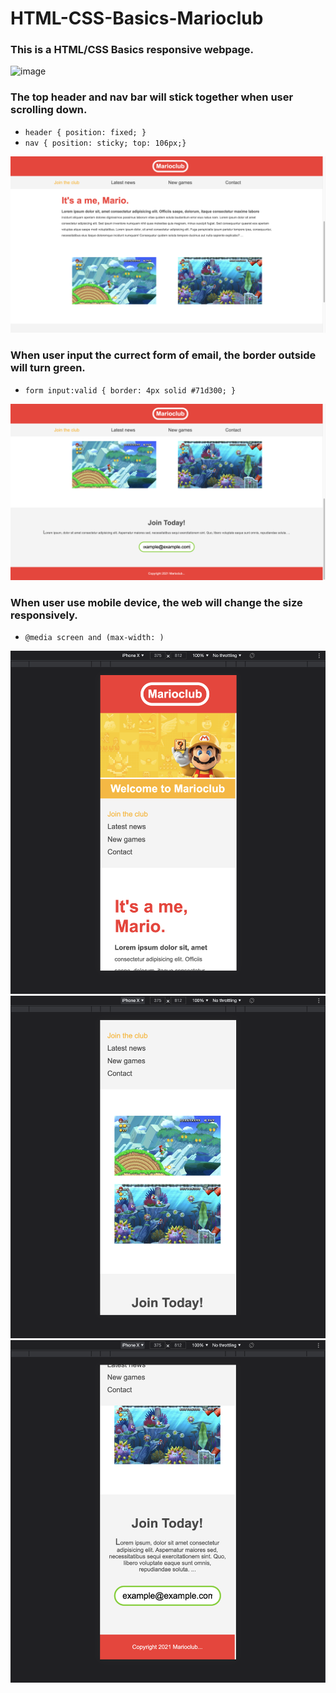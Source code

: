 # HTML-CSS-Basics-Marioclub
### This is a HTML/CSS Basics responsive webpage.

![image](https://github.com/LazyBoneJC/HTML-CSS-Basics-Marioclub/blob/master/Marioclub_webpage/1.png?raw=true)
### The top header and nav bar will stick together when user scrolling down.

* `header { position: fixed; }`
* `nav { position: sticky; top: 106px;}`

![image](https://github.com/LazyBoneJC/HTML-CSS-Basics-Marioclub/blob/master/Marioclub_webpage/2.png?raw=true)

### When user input the currect form of email, the border outside will turn green.

* `form input:valid { border: 4px solid #71d300; }`

![image](https://github.com/LazyBoneJC/HTML-CSS-Basics-Marioclub/blob/master/Marioclub_webpage/3.png?raw=true)

### When user use mobile device, the web will change the size responsively.

* `@media screen and (max-width: )`

![image](https://github.com/LazyBoneJC/HTML-CSS-Basics-Marioclub/blob/master/Marioclub_webpage/4.png?raw=true)
![image](https://github.com/LazyBoneJC/HTML-CSS-Basics-Marioclub/blob/master/Marioclub_webpage/5.png?raw=true)
![image](https://github.com/LazyBoneJC/HTML-CSS-Basics-Marioclub/blob/master/Marioclub_webpage/6.png?raw=true)
